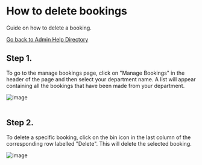 # How to delete bookings
Guide on how to delete a booking.

[Go back to Admin Help Directory](https://thomcleary.github.io/cits3200-unipark-booking/admin_directory)

## Step 1.

To go to the manage bookings page, click on "Manage Bookings" in the header of the page and then select your department name. A list will appear containing all the bookings that have been made from your department.

![image](https://user-images.githubusercontent.com/88474382/137628549-3936ccdf-ad47-443d-993c-6c5ab94ce4da.png)
<br><br>

## Step 2.

To delete a specific booking, click on the bin icon in the last column of the corresponding row labelled "Delete". This will delete the selected booking.

![image](https://user-images.githubusercontent.com/88474382/137628586-025bb760-7878-4188-b190-6eec243e7ca1.png)
<br><br>
